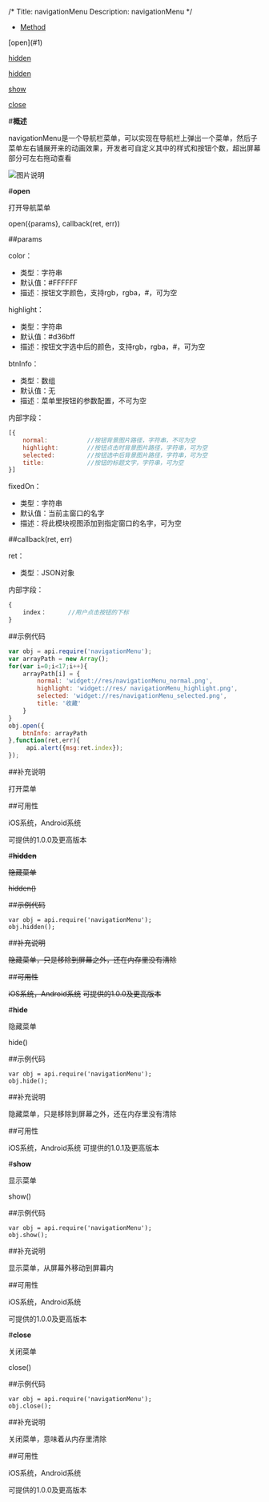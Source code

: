 /*
Title: navigationMenu
Description: navigationMenu
*/

<ul id="tab" class="clearfix">
	<li class="active"><a href="#method-content">Method</a></li>
</ul>
<div id="method-content">

<div class="outline">
[open](#1)

[hidden](#2)

[hidden](#5)

[show](#3)

[close](#4)
</div>

#**概述**

navigationMenu是一个导航栏菜单，可以实现在导航栏上弹出一个菜单，然后子菜单左右铺展开来的动画效果，开发者可自定义其中的样式和按钮个数，超出屏幕部分可左右拖动查看

![图片说明](/img/docImage/navigationMenu.jpg)

#**open**<div id="1"></div>

打开导航菜单

open({params}, callback(ret, err))

##params

color：

- 类型：字符串
- 默认值：#FFFFFF
- 描述：按钮文字颜色，支持rgb，rgba，#，可为空

highlight：

- 类型：字符串
- 默认值：#d36bff
- 描述：按钮文字选中后的颜色，支持rgb，rgba，#，可为空

btnInfo：

- 类型：数组
- 默认值：无
- 描述：菜单里按钮的参数配置，不可为空

内部字段：

```js
[{
	normal:           //按钮背景图片路径，字符串，不可为空
	highlight:        //按钮点击时背景图片路径，字符串，可为空
	selected:         //按钮选中后背景图片路径，字符串，可为空
	title:            //按钮的标题文字，字符串，可为空
}]
```

fixedOn：

- 类型：字符串
- 默认值：当前主窗口的名字
- 描述：将此模块视图添加到指定窗口的名字，可为空

##callback(ret, err)

ret：

- 类型：JSON对象

内部字段：

```js
{
	index：		//用户点击按钮的下标
}
```

##示例代码

```js
var obj = api.require('navigationMenu');
var arrayPath = new Array();
for(var i=0;i<17;i++){
	arrayPath[i] = {
		normal: 'widget://res/navigationMenu_normal.png',
		highlight: 'widget://res/ navigationMenu_highlight.png',
		selected: 'widget://res/navigationMenu_selected.png',
		title: '收藏'
	}
}
obj.open({
	btnInfo: arrayPath
},function(ret,err){
     api.alert({msg:ret.index});
});
```

##补充说明

打开菜单

##可用性

iOS系统，Android系统

可提供的1.0.0及更高版本


#**<del>hidden</del>**<div id="2"></div>

<del>隐藏菜单</del>

<del>hidden()</del>

##<del>示例代码</del>

    var obj = api.require('navigationMenu');
    obj.hidden();

##<del>补充说明</del>

<del>隐藏菜单，只是移除到屏幕之外，还在内存里没有清除</del>

##<del>可用性</del>

<del>iOS系统，Android系统</del>
<del>可提供的1.0.0及更高版本</del>


#**hide**<div id="5"></div>

隐藏菜单

hide()

##示例代码

    var obj = api.require('navigationMenu');
    obj.hide();

##补充说明

隐藏菜单，只是移除到屏幕之外，还在内存里没有清除

##可用性

iOS系统，Android系统
可提供的1.0.1及更高版本

#**show**<div id="3"></div>

显示菜单

show()

##示例代码

    var obj = api.require('navigationMenu');
    obj.show();

##补充说明

显示菜单，从屏幕外移动到屏幕内

##可用性

iOS系统，Android系统

可提供的1.0.0及更高版本


#**close**<div id="4"></div>

关闭菜单

close()

##示例代码

    var obj = api.require('navigationMenu');
    obj.close();

##补充说明

关闭菜单，意味着从内存里清除

##可用性

iOS系统，Android系统

可提供的1.0.0及更高版本
